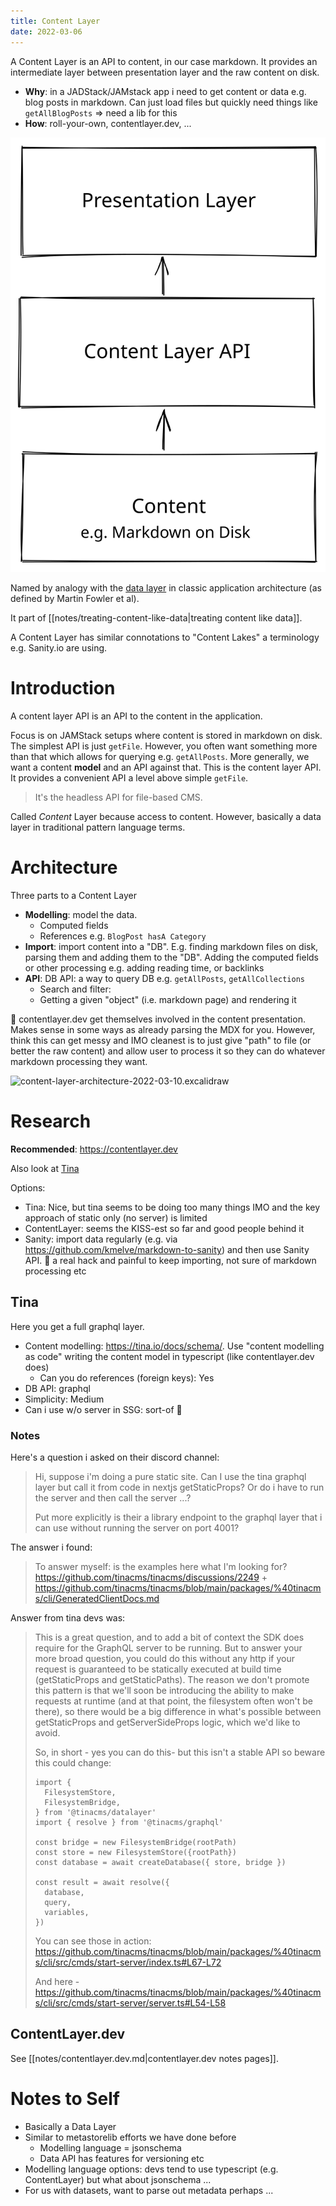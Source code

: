 ```yaml
---
title: Content Layer
date: 2022-03-06
---
```


A Content Layer is an API to content, in our case markdown. It provides an intermediate layer between presentation layer and the raw content on disk.

* **Why**: in a JADStack/JAMstack app i need to get content or data e.g. blog posts in markdown. Can just load files but quickly need things like `getAllBlogPosts` => need a lib for this
* **How**: roll-your-own, contentlayer.dev, ...

![content-layer-overview-2022-03-10.excalidraw](../excalidraw/content-layer-overview-2022-03-10.excalidraw.svg)


Named by analogy with the [data layer](https://martinfowler.com/bliki/PresentationDomainDataLayering.html) in classic application architecture (as defined by Martin Fowler et al).

It  part of [[notes/treating-content-like-data|treating content like data]].

A Content Layer has similar connotations to "Content Lakes" a terminology e.g. Sanity.io are using.

# Introduction

A content layer API is an API to the content in the application.

Focus is on JAMStack setups where content is stored in markdown on disk. The simplest API is just `getFile`. However, you often want something more than that which allows for querying e.g. `getAllPosts`. More generally, we want a content **model** and an API against that. This is the content layer API. It provides a convenient API a level above simple `getFile`.

> It's the headless API for file-based CMS.

Called *Content* Layer because access to content. However, basically a data layer in traditional pattern language terms.

# Architecture

Three parts to a Content Layer

* **Modelling**: model the data.
  * Computed fields
  * References e.g. `BlogPost hasA Category` 
* **Import**: import content into a "DB". E.g. finding markdown files on disk, parsing them and adding them to the "DB". Adding the computed fields or other processing e.g. adding reading time, or backlinks
* **API**: DB API: a way to query DB e.g. `getAllPosts`, `getAllCollections`
  * Search and filter:
  * Getting a given "object" (i.e. markdown page) and rendering it

🚩 contentlayer.dev get themselves involved in the content presentation. Makes sense in some ways as already parsing the MDX for you. However, think this can get messy and IMO cleanest is to just give "path" to file (or better the raw content) and allow user to process it so they can do whatever markdown processing they want.

![content-layer-architecture-2022-03-10.excalidraw](Excalidraw/content-layer-architecture-2022-03-10.excalidraw.svg)

# Research

**Recommended**: https://contentlayer.dev

Also look at [Tina](#Tina)

Options:

* Tina: Nice, but tina seems to be doing too many things IMO and the key approach of static only (no server) is limited
* ContentLayer: seems the KISS-est so far and good people behind it
* Sanity: import data regularly (e.g. via https://github.com/kmelve/markdown-to-sanity) and then use Sanity API. 🔽 a real hack and painful to keep importing, not sure of markdown processing etc

## Tina

Here you get a full graphql layer.

* Content modelling: https://tina.io/docs/schema/. Use "content modelling as code" writing the content model in typescript (like contentlayer.dev does)
  * Can you do references (foreign keys): Yes
* DB API: graphql
* Simplicity: Medium
* Can i use w/o server in SSG: sort-of 🚩

### Notes

Here's a question i asked on their discord channel:

> Hi, suppose i'm doing a pure static site. Can I use  the tina graphql layer but call it from code in nextjs getStaticProps? Or do i have to run the server and then call the server ...?
>
> Put more explicitly is their a library endpoint to the graphql layer that i can use without running the server on port 4001?

The answer i found:

> To answer myself: is the examples here what I'm looking for? https://github.com/tinacms/tinacms/discussions/2249 + https://github.com/tinacms/tinacms/blob/main/packages/%40tinacms/cli/GeneratedClientDocs.md

Answer from tina devs was:

> This is a great question, and to add a bit of context the SDK does require for the GraphQL server to be running. But to answer your more broad question, you could do this without any http if your request is guaranteed to be statically executed at build time (getStaticProps and getStaticPaths). The reason we don't promote this pattern is that we'll soon be introducing the ability to make requests at runtime (and at that point, the filesystem often won't be there), so there would be a big difference in what's possible between getStaticProps and getServerSideProps logic, which we'd like to avoid. 
>
> So, in short - yes you can do this- but this isn't a stable API so beware this could change:
>
> ```
> import {
>   FilesystemStore,
>   FilesystemBridge,
> } from '@tinacms/datalayer'
> import { resolve } from '@tinacms/graphql'
> 
> const bridge = new FilesystemBridge(rootPath)
> const store = new FilesystemStore({rootPath})
> const database = await createDatabase({ store, bridge })
> 
> const result = await resolve({
>   database,
>   query,
>   variables,
> })
> ```
> 
> You can see those in action:
> https://github.com/tinacms/tinacms/blob/main/packages/%40tinacms/cli/src/cmds/start-server/index.ts#L67-L72
> 
> And here - https://github.com/tinacms/tinacms/blob/main/packages/%40tinacms/cli/src/cmds/start-server/server.ts#L54-L58

## ContentLayer.dev

See [[notes/contentlayer.dev.md|contentlayer.dev notes pages]].

# Notes to Self

* Basically a Data Layer
* Similar to metastorelib efforts we have done before
  * Modelling language = jsonschema
  * Data API has features for versioning etc
* Modelling language options: devs tend to use typescript (e.g. ContentLayer) but what about jsonschema ...
* For us with datasets, want to parse out metadata perhaps ...
